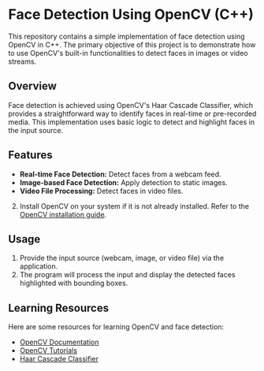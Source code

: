 # Face Detection Using OpenCV (C++)

This repository contains a simple implementation of face detection using OpenCV in C++. The primary objective of this project is to demonstrate how to use OpenCV's built-in functionalities to detect faces in images or video streams.

## Overview

Face detection is achieved using OpenCV's Haar Cascade Classifier, which provides a straightforward way to identify faces in real-time or pre-recorded media. This implementation uses basic logic to detect and highlight faces in the input source.

## Features

- **Real-time Face Detection:** Detect faces from a webcam feed.
- **Image-based Face Detection:** Apply detection to static images.
- **Video File Processing:** Detect faces in video files.

2. Install OpenCV on your system if it is not already installed. Refer to the [OpenCV installation guide](https://docs.opencv.org/master/df/d65/tutorial_table_of_content_introduction.html).

## Usage

1. Provide the input source (webcam, image, or video file) via the application.
2. The program will process the input and display the detected faces highlighted with bounding boxes.

## Learning Resources

Here are some resources for learning OpenCV and face detection:

- [OpenCV Documentation](https://docs.opencv.org/)
- [OpenCV Tutorials](https://docs.opencv.org/master/d9/df8/tutorial_root.html)
- [Haar Cascade Classifier](https://docs.opencv.org/master/d7/d8b/tutorial_py_face_detection.html)
